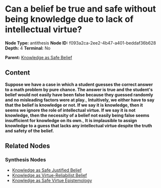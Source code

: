 # Can a belief be true and safe without being knowledge due to lack of intellectual virtue?

**Node Type:** antithesis
**Node ID:** f093a2ca-2ee2-4b47-a401-beddaf36b628
**Depth:** 4
**Terminal:** No

**Parent:** [Knowledge as Safe Belief](knowledge-as-safe-belief-synthesis-59beb533-d22b-4800-8b79-a7e92d3ef22e.md)

## Content

**Suppose we have a case in which a student guesses the correct answer to a math problem by pure chance. The answer is true and the student's belief would not easily have been false because they guessed randomly and no misleading factors were at play.**, **Intuitively, we either have to say that the belief is knowledge or not. If we say it is knowledge, then it seems we ignore the role of intellectual virtue. If we say it is not knowledge, then the necessity of a belief not easily being false seems insufficient for knowledge on its own.**, **It is implausible to assign knowledge to a guess that lacks any intellectual virtue despite the truth and safety of the belief.**

## Related Nodes

### Synthesis Nodes

- [Knowledge as Safe Justified Belief](knowledge-as-safe-justified-belief-synthesis-31cf526a-af8d-439d-b6fc-0a00cefc05b9.md)
- [Knowledge as Virtue-Reliabilist Belief](knowledge-as-virtue-reliabilist-belief-synthesis-f632a867-87c0-444a-a9ef-a8af08520cbd.md)
- [Knowledge as Safe Virtue Epistemology](knowledge-as-safe-virtue-epistemology-synthesis-1313174b-d9d8-4748-b728-315d56b5e417.md)
